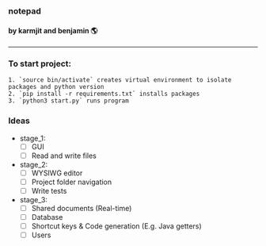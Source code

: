 ### notepad
#### by karmjit and benjamin 🌎
---

### To start project: 
    1. `source bin/activate` creates virtual environment to isolate packages and python version
    2. `pip install -r requirements.txt` installs packages 
    3. `python3 start.py` runs program

### Ideas
- stage_1: 
    - [ ] GUI
    - [ ] Read and write files

- stage_2: 
    - [ ] WYSIWG editor
    - [ ] Project folder navigation
    - [ ] Write tests

- stage_3:
    - [ ] Shared documents (Real-time)
    - [ ] Database
	- [ ] Shortcut keys & Code generation (E.g. Java getters)
    - [ ] Users
